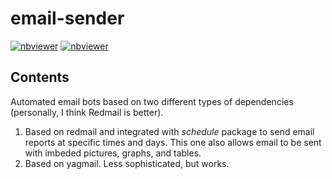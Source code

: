 # email-sender

[![nbviewer](https://raw.githubusercontent.com/jupyter/design/master/logos/Badges/nbviewer_badge.svg)](https://nbviewer.org/github/lperezmo/email-sender/blob/main/Based-on-redmail/Redmail-email-bot.ipynb)
[![nbviewer](https://raw.githubusercontent.com/jupyter/design/master/logos/Badges/nbviewer_badge.svg)](https://nbviewer.org/github/lperezmo/email-sender/blob/main/Based-on-yagmail/Yagmail-email-bot.ipynb)


## Contents

Automated email bots based on two different types of dependencies (personally, I think Redmail is better). 

1. Based on redmail and integrated with *schedule* package to send email reports at specific times and days. This one also allows email to be sent with imbeded pictures, graphs, and tables.
2. Based on yagmail. Less sophisticated, but works.